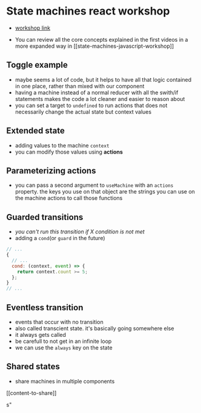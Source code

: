 # State machines react workshop

- [workshop link](https://frontendmasters.com/courses/xstate-react/)

- You can review all the core concepts explained in the first videos in a more expanded way in [[state-machines-javascript-workshop]]

## Toggle example

- maybe seems a lot of code, but it helps to have all that logic contained in one place, rather than mixed with our component
- having a machine instead of a normal reducer with all the swith/if statements makes the code a lot cleaner and easier to reason about
- you can set a target to `undefined` to run actions that does not necessarily change the actual state but context values

## Extended state

- adding values to the machine `context`
- you can modify those values using **actions**

## Parameterizing actions

- you can pass a second argument to `useMachine` with an `actions` property. the keys you use on that object are the strings you can use on the machine actions to call those functions

## Guarded transitions

- _you can't run this transition if X condition is not met_
- adding a `cond`(or `guard` in the future)

```js
// ...
{
  // ...
  cond: (context, event) => {
    return context.count >= 5;
  };
}
// ...
```

## Eventless transition

- events that occur with no transition
- also called transcient state. it's basically going somewhere else
- it always gets called
- be carefull to not get in an infinite loop
- we can use the `always` key on the state

## Shared states

- share machines in multiple components

[[content-to-share]]

s"
